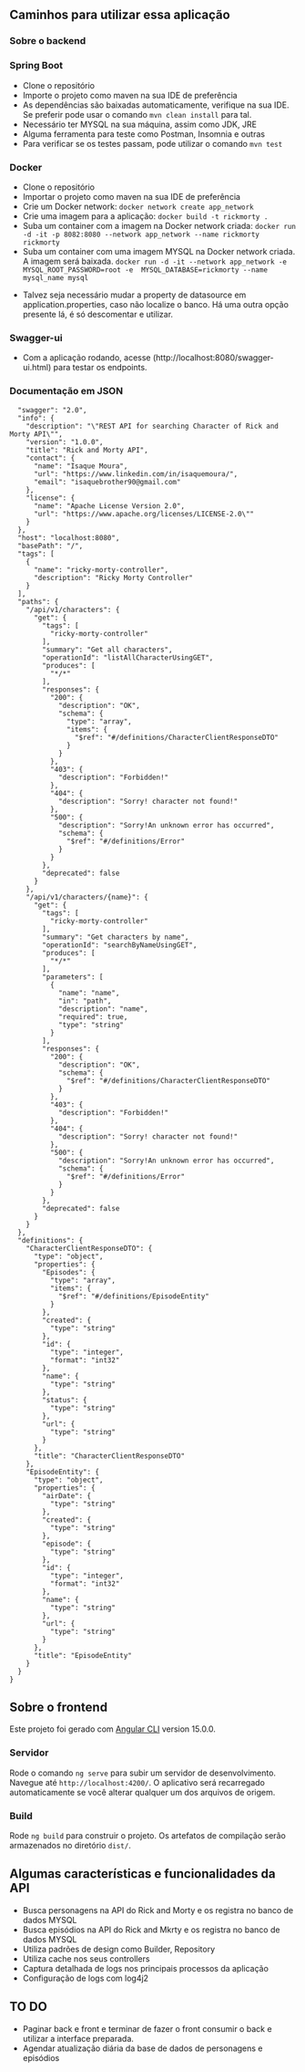 ## Caminhos para utilizar essa aplicação

### Sobre o backend

### Spring Boot

- Clone o repositório
- Importe o projeto como maven na sua IDE de preferência
- As dependências são baixadas automaticamente, verifique na sua IDE. Se preferir pode usar o comando `mvn clean install` para tal.
- Necessário ter MYSQL na sua máquina, assim como JDK, JRE
- Alguma ferramenta para teste como Postman, Insomnia e outras
- Para verificar se os testes passam, pode utilizar o comando `mvn test`

### Docker

- Clone o repositório
- Importar o projeto como maven na sua IDE de preferência
- Crie um Docker network:
  `docker network create app_network`
- Crie uma imagem para a aplicação:
  `docker build -t rickmorty .`
- Suba um container com a imagem na Docker network criada:
  `docker run -d -it -p 8082:8080 --network app_network --name rickmorty rickmorty`
- Suba um container com uma imagem MYSQL na Docker network criada. A imagem será baixada.
  `docker run -d -it --network app_network -e MYSQL_ROOT_PASSWORD=root -e  MYSQL_DATABASE=rickmorty --name mysql_name mysql`
* Talvez seja necessário mudar a property de datasource em application.properties, caso não localize o banco. Há uma outra opção presente lá, é só descomentar e utilizar.

### Swagger-ui

- Com a aplicação rodando, acesse (http://localhost:8080/swagger-ui.html) para testar os endpoints.

### Documentação em JSON

```
  "swagger": "2.0",
  "info": {
    "description": "\"REST API for searching Character of Rick and Morty API\"",
    "version": "1.0.0",
    "title": "Rick and Morty API",
    "contact": {
      "name": "Isaque Moura",
      "url": "https://www.linkedin.com/in/isaquemoura/",
      "email": "isaquebrother90@gmail.com"
    },
    "license": {
      "name": "Apache License Version 2.0",
      "url": "https://www.apache.org/licenses/LICENSE-2.0\""
    }
  },
  "host": "localhost:8080",
  "basePath": "/",
  "tags": [
    {
      "name": "ricky-morty-controller",
      "description": "Ricky Morty Controller"
    }
  ],
  "paths": {
    "/api/v1/characters": {
      "get": {
        "tags": [
          "ricky-morty-controller"
        ],
        "summary": "Get all characters",
        "operationId": "listAllCharacterUsingGET",
        "produces": [
          "*/*"
        ],
        "responses": {
          "200": {
            "description": "OK",
            "schema": {
              "type": "array",
              "items": {
                "$ref": "#/definitions/CharacterClientResponseDTO"
              }
            }
          },
          "403": {
            "description": "Forbidden!"
          },
          "404": {
            "description": "Sorry! character not found!"
          },
          "500": {
            "description": "Sorry!An unknown error has occurred",
            "schema": {
              "$ref": "#/definitions/Error"
            }
          }
        },
        "deprecated": false
      }
    },
    "/api/v1/characters/{name}": {
      "get": {
        "tags": [
          "ricky-morty-controller"
        ],
        "summary": "Get characters by name",
        "operationId": "searchByNameUsingGET",
        "produces": [
          "*/*"
        ],
        "parameters": [
          {
            "name": "name",
            "in": "path",
            "description": "name",
            "required": true,
            "type": "string"
          }
        ],
        "responses": {
          "200": {
            "description": "OK",
            "schema": {
              "$ref": "#/definitions/CharacterClientResponseDTO"
            }
          },
          "403": {
            "description": "Forbidden!"
          },
          "404": {
            "description": "Sorry! character not found!"
          },
          "500": {
            "description": "Sorry!An unknown error has occurred",
            "schema": {
              "$ref": "#/definitions/Error"
            }
          }
        },
        "deprecated": false
      }
    }
  },
  "definitions": {
    "CharacterClientResponseDTO": {
      "type": "object",
      "properties": {
        "Episodes": {
          "type": "array",
          "items": {
            "$ref": "#/definitions/EpisodeEntity"
          }
        },
        "created": {
          "type": "string"
        },
        "id": {
          "type": "integer",
          "format": "int32"
        },
        "name": {
          "type": "string"
        },
        "status": {
          "type": "string"
        },
        "url": {
          "type": "string"
        }
      },
      "title": "CharacterClientResponseDTO"
    },
    "EpisodeEntity": {
      "type": "object",
      "properties": {
        "airDate": {
          "type": "string"
        },
        "created": {
          "type": "string"
        },
        "episode": {
          "type": "string"
        },
        "id": {
          "type": "integer",
          "format": "int32"
        },
        "name": {
          "type": "string"
        },
        "url": {
          "type": "string"
        }
      },
      "title": "EpisodeEntity"
    }
  }
}
```

## Sobre o frontend

Este projeto foi gerado com [Angular CLI](https://github.com/angular/angular-cli) version 15.0.0.

### Servidor

Rode o comando `ng serve` para subir um servidor de desenvolvimento. Navegue até `http://localhost:4200/`. O aplicativo será recarregado automaticamente se você alterar qualquer um dos arquivos de origem.

### Build

Rode `ng build` para construir o projeto. Os artefatos de compilação serão armazenados no diretório `dist/`.


## Algumas características e funcionalidades da API
- Busca personagens na API do Rick and Morty e os registra no banco de dados MYSQL
- Busca episódios na API do Rick and Mkrty e os registra no banco de dados MYSQL
- Utiliza padrões de design como Builder, Repository
- Utiliza cache nos seus controllers
- Captura detalhada de logs nos principais processos da aplicação
- Configuração de logs com log4j2

## TO DO
- Paginar back e front e terminar de fazer o front consumir o back e utilizar a interface preparada.
- Agendar atualização diária da base de dados de personagens e episódios